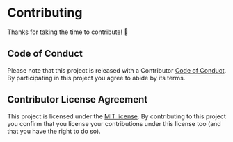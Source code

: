 # Contributing

Thanks for taking the time to contribute! :tada:

## Code of Conduct

Please note that this project is released with a Contributor [Code of
Conduct][]. By participating in this project you agree to
abide by its terms.

## Contributor License Agreement

This project is licensed under the [MIT license][license]. By contributing to
this project you confirm that you license your contributions under this license
too (and that you have the right to do so).

[code of conduct]: CODE_OF_CONDUCT.md
[license]: LICENSE.md
